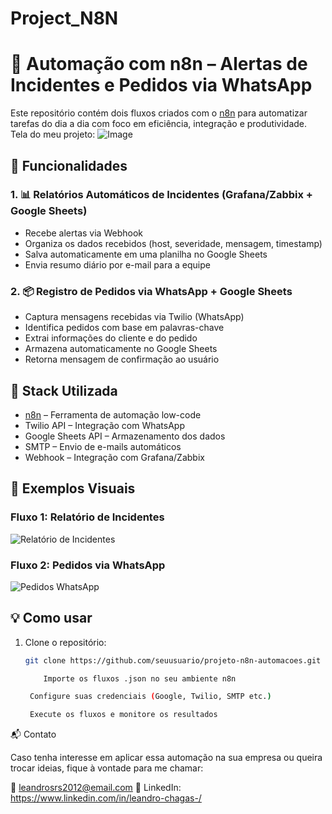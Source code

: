 # Project_N8N
# 🤖 Automação com n8n – Alertas de Incidentes e Pedidos via WhatsApp

Este repositório contém dois fluxos criados com o [n8n](https://n8n.io/) para automatizar tarefas do dia a dia com foco em eficiência, integração e produtividade.
Tela do meu projeto:
![Image](https://github.com/user-attachments/assets/ce8eb803-88fe-4f64-9cc8-a0bee8242e73)
## 🚀 Funcionalidades

### 1. 📊 Relatórios Automáticos de Incidentes (Grafana/Zabbix + Google Sheets)
- Recebe alertas via Webhook
- Organiza os dados recebidos (host, severidade, mensagem, timestamp)
- Salva automaticamente em uma planilha no Google Sheets
- Envia resumo diário por e-mail para a equipe

### 2. 📦 Registro de Pedidos via WhatsApp + Google Sheets
- Captura mensagens recebidas via Twilio (WhatsApp)
- Identifica pedidos com base em palavras-chave
- Extrai informações do cliente e do pedido
- Armazena automaticamente no Google Sheets
- Retorna mensagem de confirmação ao usuário

## 🧩 Stack Utilizada

- [n8n](https://n8n.io/) – Ferramenta de automação low-code
- Twilio API – Integração com WhatsApp
- Google Sheets API – Armazenamento dos dados
- SMTP – Envio de e-mails automáticos
- Webhook – Integração com Grafana/Zabbix

## 📸 Exemplos Visuais

### Fluxo 1: Relatório de Incidentes
![Relatório de Incidentes](caminho/para/fluxo1.png)

### Fluxo 2: Pedidos via WhatsApp
![Pedidos WhatsApp](caminho/para/fluxo2.png)

## 💡 Como usar

1. Clone o repositório:
   ```bash
   git clone https://github.com/seuusuario/projeto-n8n-automacoes.git

       Importe os fluxos .json no seu ambiente n8n

    Configure suas credenciais (Google, Twilio, SMTP etc.)

    Execute os fluxos e monitore os resultados

📬 Contato

Caso tenha interesse em aplicar essa automação na sua empresa ou queira trocar ideias, fique à vontade para me chamar:

📧 leandrosrs2012@email.com
🔗 LinkedIn: https://www.linkedin.com/in/leandro-chagas-/
